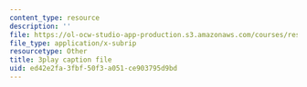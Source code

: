```yaml
---
content_type: resource
description: ''
file: https://ol-ocw-studio-app-production.s3.amazonaws.com/courses/res-5-0001-digital-lab-techniques-manual-spring-2007/ed42e2fa3fbf50f3a051ce903795d9bd_P-UBuAFxJiA.vtt
file_type: application/x-subrip
resourcetype: Other
title: 3play caption file
uid: ed42e2fa-3fbf-50f3-a051-ce903795d9bd
---
```

